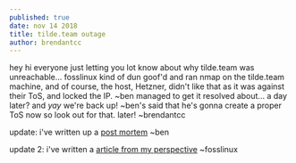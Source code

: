 ```yaml
---
published: true
date: nov 14 2018
title: tilde.team outage
author: brendantcc
---
```


hey hi everyone
just letting you lot know about why tilde.team was unreachable...
fosslinux kind of dun goof'd and ran nmap on the tilde.team machine, and of course, the host, Hetzner, didn't like that as it was against their ToS, and locked the IP. ~ben managed to get it resolved about... a day later? and *yay* we're back up! ~ben's said that he's gonna create a proper ToS now so look out for that.
later!
~brendantcc

update: i've written up a [post mortem](/~ben/blog/november-13-post-mortem.html) ~ben

update 2: i've written a [article from my perspective](https://tilde.team/~fosslinux/blog/on-november-13th-i-made-a-bit-of-an-oops.html) ~fosslinux
